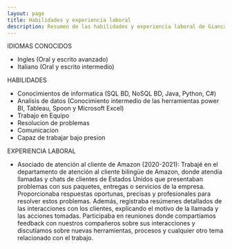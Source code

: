```yaml
---
layout: page
title: Habilidades y experiencia laboral
description: Resumen de las habilidades y experiencia laboral de Giancarlo Jimenez
---
```

IDIOMAS CONOCIDOS

- Ingles (Oral y escrito avanzado)
- Italiano (Oral y escrito intermedio)

HABILIDADES

- Conocimientos de informatica (SQL BD, NoSQL BD, Java,
Python, C#)
- Analisis de datos (Conocimiento intermedio de las herramientas power BI, Tableau, Spoon y Microsoft Excel)
- Trabajo en Equipo
- Resolucion de problemas
- Comunicacion
- Capaz de trabajar bajo presion

EXPERIENCIA LABORAL

- Asociado de atención al cliente de Amazon (2020-2021):
Trabajé en el departamento de atención al cliente bilingüe de Amazon, donde atendía llamadas y chats de clientes de Estados Unidos que presentaban problemas con sus paquetes, entregas o servicios de la empresa. Proporcionaba respuestas oportunas, precisas y profesionales para resolver estos problemas. Además, registraba resúmenes detallados de las interacciones con los clientes, explicando el motivo de la llamada y las acciones tomadas. Participaba en reuniones donde compartíamos feedback con nuestros compañeros sobre sus interacciones y discutíamos sobre nuevas herramientas, procesos y cualquier otro tema relacionado con el trabajo.

  

